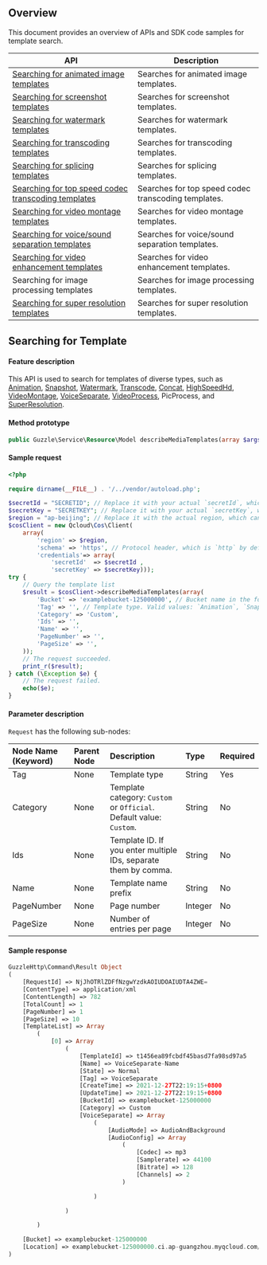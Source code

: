 ## Overview

This document provides an overview of APIs and SDK code samples for template search.

| API | Description |
| ------------- |  ---------------------- |
| [Searching for animated image templates](https://intl.cloud.tencent.com/document/product/436/49199) | Searches for animated image templates. |
| [Searching for screenshot templates](https://intl.cloud.tencent.com/document/product/436/49199) | Searches for screenshot templates. |
| [Searching for watermark templates](https://intl.cloud.tencent.com/document/product/436/49199) | Searches for watermark templates. |
| [Searching for transcoding templates](https://intl.cloud.tencent.com/document/product/436/49199) | Searches for transcoding templates. |
| [Searching for splicing templates](https://intl.cloud.tencent.com/document/product/436/49199) | Searches for splicing templates. |
| [Searching for top speed codec transcoding templates](https://intl.cloud.tencent.com/document/product/436/49199) | Searches for top speed codec transcoding templates. |
| [Searching for video montage templates](https://intl.cloud.tencent.com/document/product/436/49199) | Searches for video montage templates. |
| [Searching for voice/sound separation templates](https://intl.cloud.tencent.com/document/product/436/49199) | Searches for voice/sound separation templates. |
| [Searching for video enhancement templates](https://intl.cloud.tencent.com/document/product/436/49199) | Searches for video enhancement templates. |
| Searching for image processing templates | Searches for image processing templates. |
| [Searching for super resolution templates](https://intl.cloud.tencent.com/document/product/436/49199) | Searches for super resolution templates. |

## Searching for Template

#### Feature description

This API is used to search for templates of diverse types, such as [Animation](https://intl.cloud.tencent.com/document/product/436/49199), [Snapshot](https://intl.cloud.tencent.com/document/product/436/49199), [Watermark](https://intl.cloud.tencent.com/document/product/436/49199), [Transcode](https://intl.cloud.tencent.com/document/product/436/49199), [Concat](https://intl.cloud.tencent.com/document/product/436/49199), [HighSpeedHd](https://intl.cloud.tencent.com/document/product/436/49199), [VideoMontage](https://intl.cloud.tencent.com/document/product/436/49199), [VoiceSeparate](https://intl.cloud.tencent.com/document/product/436/49199), [VideoProcess](https://intl.cloud.tencent.com/document/product/436/49199), PicProcess, and [SuperResolution](https://intl.cloud.tencent.com/document/product/436/49199).

#### Method prototype

```php
public Guzzle\Service\Resource\Model describeMediaTemplates(array $args = array());
```

#### Sample request

```php
<?php

require dirname(__FILE__) . '/../vendor/autoload.php';

$secretId = "SECRETID"; // Replace it with your actual `secretId`, which can be viewed and managed in the CAM console at https://console.cloud.tencent.com/cam/capi.
$secretKey = "SECRETKEY"; // Replace it with your actual `secretKey`, which can be viewed and managed in the CAM console at https://console.cloud.tencent.com/cam/capi.
$region = "ap-beijing"; // Replace it with the actual region, which can be viewed in the console at https://console.cloud.tencent.com/cos5/bucket.
$cosClient = new Qcloud\Cos\Client(
    array(
        'region' => $region,
        'schema' => 'https', // Protocol header, which is `http` by default.
        'credentials'=> array(
            'secretId'  => $secretId ,
            'secretKey' => $secretKey)));
try {
    // Query the template list
    $result = $cosClient->describeMediaTemplates(array(
        'Bucket' => 'examplebucket-125000000', // Bucket name in the format of `BucketName-Appid`, which can be viewed in the COS console at https://console.cloud.tencent.com/cos5/bucket.
        'Tag' => '', // Template type. Valid values: `Animation`, `Snapshot`, `Watermark`, `Transcode`, `Concat`, `HighSpeedHd`, `VideoMontage`, `VoiceSeparate`, `VideoProcess`, `PicProcess`.
        'Category' => 'Custom',
        'Ids' => '',
        'Name' => '',
        'PageNumber' => '',
        'PageSize' => '',
    ));
    // The request succeeded.
    print_r($result);
} catch (\Exception $e) {
    // The request failed.
    echo($e);
}
```

#### Parameter description

`Request` has the following sub-nodes:

| Node Name (Keyword) | Parent Node | Description | Type | Required |
| :----------------- | :----- | :------------------------------- | :------ | :--- |
| Tag           | None        | Template type       | String    | Yes |
| Category      | None        | Template category: `Custom` or `Official`. Default value: `Custom`. | String  | No |
| Ids           | None        | Template ID. If you enter multiple IDs, separate them by comma.  | String     |No|
| Name          | None        | Template name prefix              | String     |No|
| PageNumber    | None        | Page number                   | Integer     |No|
| PageSize      | None        | Number of entries per page                 | Integer     |No|

#### Sample response

```php
GuzzleHttp\Command\Result Object
(
    [RequestId] => NjJhOTRlZDFfNzgwYzdkAOIUDOAIUDTA4ZWE=
    [ContentType] => application/xml
    [ContentLength] => 782
    [TotalCount] => 1
    [PageNumber] => 1
    [PageSize] => 10
    [TemplateList] => Array
        (
            [0] => Array
                (
                    [TemplateId] => t1456ea89fcbdf45basd7fa98sd97a5
                    [Name] => VoiceSeparate-Name
                    [State] => Normal
                    [Tag] => VoiceSeparate
                    [CreateTime] => 2021-12-27T22:19:15+0800
                    [UpdateTime] => 2021-12-27T22:19:15+0800
                    [BucketId] => examplebucket-125000000
                    [Category] => Custom
                    [VoiceSeparate] => Array
                        (
                            [AudioMode] => AudioAndBackground
                            [AudioConfig] => Array
                                (
                                    [Codec] => mp3
                                    [Samplerate] => 44100
                                    [Bitrate] => 128
                                    [Channels] => 2
                                )

                        )

                )

        )

    [Bucket] => examplebucket-125000000
    [Location] => examplebucket-125000000.ci.ap-guangzhou.myqcloud.com/template
)
```

